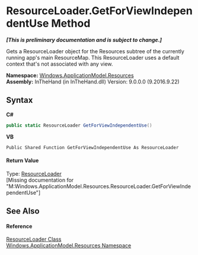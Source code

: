 # ResourceLoader.GetForViewIndependentUse Method 
 _**\[This is preliminary documentation and is subject to change.\]**_

Gets a ResourceLoader object for the Resources subtree of the currently running app's main ResourceMap. This ResourceLoader uses a default context that's not associated with any view.

**Namespace:**&nbsp;<a href="N_Windows_ApplicationModel_Resources">Windows.ApplicationModel.Resources</a><br />**Assembly:**&nbsp;InTheHand (in InTheHand.dll) Version: 9.0.0.0 (9.2016.9.22)

## Syntax

**C#**<br />
``` C#
public static ResourceLoader GetForViewIndependentUse()
```

**VB**<br />
``` VB
Public Shared Function GetForViewIndependentUse As ResourceLoader
```


#### Return Value
Type: <a href="T_Windows_ApplicationModel_Resources_ResourceLoader">ResourceLoader</a><br />\[Missing <returns> documentation for "M:Windows.ApplicationModel.Resources.ResourceLoader.GetForViewIndependentUse"\]

## See Also


#### Reference
<a href="T_Windows_ApplicationModel_Resources_ResourceLoader">ResourceLoader Class</a><br /><a href="N_Windows_ApplicationModel_Resources">Windows.ApplicationModel.Resources Namespace</a><br />